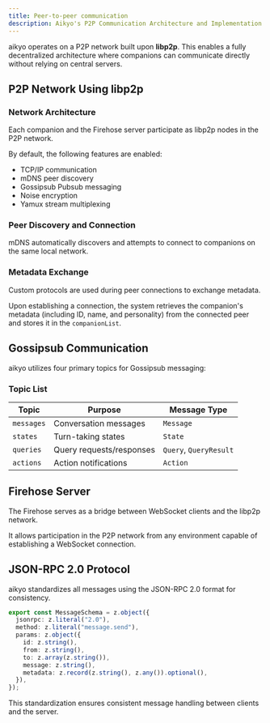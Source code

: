 ```yaml
---
title: Peer-to-peer communication
description: Aikyo's P2P Communication Architecture and Implementation Details
---
```


aikyo operates on a P2P network built upon **libp2p**. This enables a fully
decentralized architecture where companions can communicate directly without
relying on central servers.

## P2P Network Using libp2p

### Network Architecture

Each companion and the Firehose server participate as libp2p nodes in the P2P network.

By default, the following features are enabled:

- TCP/IP communication
- mDNS peer discovery
- Gossipsub Pubsub messaging
- Noise encryption
- Yamux stream multiplexing

### Peer Discovery and Connection

mDNS automatically discovers and attempts to connect to companions on the same
local network.

### Metadata Exchange

Custom protocols are used during peer connections to exchange metadata.

Upon establishing a connection, the system retrieves the companion's metadata
(including ID, name, and personality) from the connected peer and stores it in
the `companionList`.

## Gossipsub Communication

aikyo utilizes four primary topics for Gossipsub messaging:

### Topic List

| Topic | Purpose | Message Type |
|-------|---------|--------------|
| `messages` | Conversation messages | `Message` |
| `states` | Turn-taking states | `State` |
| `queries` | Query requests/responses | `Query`, `QueryResult` |
| `actions` | Action notifications | `Action` |

## Firehose Server

The Firehose serves as a bridge between WebSocket clients and the libp2p
network.

It allows participation in the P2P network from any environment capable of
establishing a WebSocket connection.

## JSON-RPC 2.0 Protocol

aikyo standardizes all messages using the JSON-RPC 2.0 format for
consistency.

```typescript
export const MessageSchema = z.object({
  jsonrpc: z.literal("2.0"),
  method: z.literal("message.send"),
  params: z.object({
    id: z.string(),
    from: z.string(),
    to: z.array(z.string()),
    message: z.string(),
    metadata: z.record(z.string(), z.any()).optional(),
  }),
});
```

This standardization ensures consistent message handling between clients and
the server.
